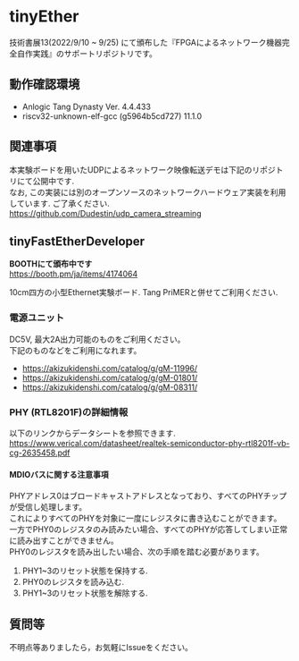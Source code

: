 # tinyEther
技術書展13(2022/9/10 ~ 9/25) にて頒布した『FPGAによるネットワーク機器完全自作実践』のサポートリポジトリです。

## 動作確認環境
- Anlogic Tang Dynasty Ver. 4.4.433
- riscv32-unknown-elf-gcc (g5964b5cd727) 11.1.0

## 関連事項
本実験ボードを用いたUDPによるネットワーク映像転送デモは下記のリポジトリにて公開中です.   
なお, この実装には別のオープンソースのネットワークハードウェア実装を利用しています. ご了承ください.   
https://github.com/Dudestin/udp_camera_streaming

## tinyFastEtherDeveloper 
**BOOTHにて頒布中です**  
https://booth.pm/ja/items/4174064

10cm四方の小型Ethernet実験ボード. 
Tang PriMERと併せてご利用ください. 

### 電源ユニット

DC5V, 最大2A出力可能のものをご利用ください。  
下記のものなどをご利用になれます。

- https://akizukidenshi.com/catalog/g/gM-11996/
- https://akizukidenshi.com/catalog/g/gM-01801/
- https://akizukidenshi.com/catalog/g/gM-08311/

### PHY (RTL8201F)の詳細情報

以下のリンクからデータシートを参照できます.  
https://www.verical.com/datasheet/realtek-semiconductor-phy-rtl8201f-vb-cg-2635458.pdf

#### MDIOバスに関する注意事項
PHYアドレス0はブロードキャストアドレスとなっており、すべてのPHYチップが受信し処理します。  
これによりすべてのPHYを対象に一度にレジスタに書き込むことができます。  
一方でPHY0のレジスタのみ読みたい場合、すべてのPHYが応答してしまい正常に読み出すことができません。  
PHY0のレジスタを読み出したい場合、次の手順を踏む必要があります。

1. PHY1~3のリセット状態を保持する.
2. PHY0のレジスタを読み込む.
3. PHY1~3のリセット状態を解除する.

## 質問等
不明点等ありましたら，お気軽にIssueをください。
